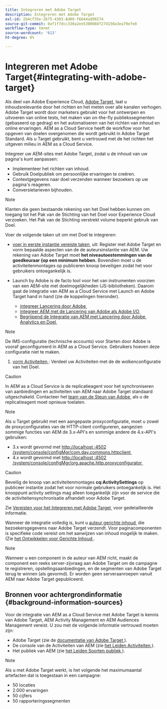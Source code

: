 ```yaml
---
title: Integreren met Adobe Target
description: Integreren met Adobe Target
exl-id: 2b4cf35e-2b75-4303-8d09-f6644ad99274
source-git-commit: 0af1f7dcc330a2ee5300088f274150a3ea79efe8
workflow-type: tm+mt
source-wordcount: '613'
ht-degree: 0%

---
```


# Integreren met Adobe Target{#integrating-with-adobe-target}

Als deel van Adobe Experience Cloud, [&#x200B; Adobe Target &#x200B;](https://business.adobe.com/nl/products/target/adobe-target.html) laat u inhoudsrelevantie door het richten en het meten over alle kanalen verhogen. Adobe Target wordt door marketers gebruikt voor het ontwerpen en uitvoeren van online tests, het maken van on-the-fly publiekssegmenten (gebaseerd op gedrag) en het automatiseren van het richten van inhoud en online ervaringen. AEM as a Cloud Service heeft de workflow voor het opgeven van doelen overgenomen die wordt gebruikt in Adobe Target Standard. Als u Target gebruikt, bent u vertrouwd met de het richten het uitgeven milieu in AEM as a Cloud Service.

Integreer uw AEM-sites met Adobe Target, zodat u de inhoud van uw pagina&#39;s kunt aanpassen:

* Implementeer het richten van inhoud.
* Gebruik Doelpubliek om persoonlijke ervaringen te creëren.
* Contextgegevens naar doel verzenden wanneer bezoekers op uw pagina&#39;s reageren.
* Conversietarieven bijhouden.

>[!NOTE]
>
>Klanten die geen bestaande rekening van het Doel hebben kunnen om toegang tot het Pak van de Stichting van het Doel voor Experience Cloud verzoeken. Het Pak van de Stichting verstrekt volume beperkt gebruik van Doel.

Voer de volgende taken uit om met Doel te integreren:

* [&#x200B; voer in eerste instantie vereiste taken &#x200B;](https://experienceleague.adobe.com/docs/experience-manager-65/administering/integration/target-requirements.html?lang=nl-NL) uit: Register met Adobe Target en vorm bepaalde aspecten van de de auteursinstantie van AEM. Uw rekening van Adobe Target moet **het niveautoestemmingen van de goedkeuraar &lbrace;op een minimum hebben.** Bovendien moet u de activiteitenmontages op publiceren knoop beveiligen zodat het voor gebruikers ontoegankelijk is.

* Launch by Adobe is de facto tool voor het van instrumenten voorzien van een AEM-site met doelmogelijkheden (JS-bibliotheken). Daarom gaat de integratie van AEM as a Cloud Service met Launch en Adobe Target hand in hand (zie de koppelingen hieronder).

   * [&#x200B; integreer Lancering door Adobe &#x200B;](https://experienceleague.adobe.com/docs/experience-manager-learn/sites/integrations/experience-platform-data-collection-tags/overview.html?lang=nl-NL)
   * [&#x200B; integreer AEM met de Lancering van Adobe als Adobe I/O &#x200B;](https://experienceleague.adobe.com/docs/experience-manager-learn/sites/integrations/experience-platform-data-collection-tags/overview.html?lang=nl-NL)
   * [&#x200B; Begrijpend de Integratie van AEM met Lancering door Adobe, Analytics en Doel &#x200B;](https://experienceleague.adobe.com/docs/experience-manager-learn/sites/integrations/experience-platform-data-collection-tags/overview.html?lang=nl-NL)

>[!NOTE]
>
>De IMS-configuratie (technische accounts) voor Starten door Adobe is vooraf geconfigureerd in AEM as a Cloud Service. Gebruikers hoeven deze configuratie niet te maken.

1. [&#x200B; vorm Activiteiten &#x200B;](https://experienceleague.adobe.com/docs/experience-manager-65/authoring/personalization/activitylib.html?lang=nl-NL): Verdeel uw Activiteiten met de de wolkenconfiguratie van het Doel.

>[!CAUTION]
>
>In AEM as a Cloud Service is de replicatieagent voor het synchroniseren van aanbiedingen en activiteiten van AEM naar Adobe Target standaard uitgeschakeld. Contacteer het [&#x200B; team van de Steun van Adobe &#x200B;](https://experienceleague.adobe.com/nl?support-solution=General#support) als u de replicatieagent moet opnieuw toelaten.

>[!NOTE]
>
>Als u Target gebruikt met een aangepaste proxyconfiguratie, moet u zowel de proxyconfiguraties van de HTTP-client configureren, aangezien sommige functies van AEM de 3.x-API&#39;s en sommige andere de 4.x-API&#39;s gebruiken:
>
>* 3.x wordt gevormd met [&#x200B; http://localhost :4502 /system/console/configMgr/com.day.commons.httpclient &#x200B;](http://localhost:4502/system/console/configMgr/com.day.commons.httpclient)
>* 4.x wordt gevormd met [&#x200B; http://localhost :4502 /system/console/configMgr/org.apache.http.proxyconfigurator &#x200B;](http://localhost:4502/system/console/configMgr/org.apache.http.proxyconfigurator)
>

>[!CAUTION]
>
>Beveilig de knoop van activiteitenmontages **cq:ActivitySettings** op publiceer instantie zodat het voor normale gebruikers ontoegankelijk is. Het knooppunt activity settings mag alleen toegankelijk zijn voor de service die de activiteitensynchronisatie afhandelt voor Adobe Target.
>
>Zie [&#x200B; Vereisten voor het Integreren met Adobe Target &#x200B;](https://experienceleague.adobe.com/docs/experience-manager-65/administering/integration/target-requirements.html?lang=nl-NL#securing-the-activity-settings-node) voor gedetailleerde informatie.

Wanneer de integratie volledig is, kunt u [&#x200B; auteur gerichte inhoud &#x200B;](https://experienceleague.adobe.com/docs/experience-manager-65/authoring/personalization/content-targeting-touch.html?lang=nl-NL) die bezoekersgegevens naar Adobe Target verzendt. Voor paginacomponenten is specifieke code vereist om het aanwijzen van inhoud mogelijk te maken. (Zie [&#x200B; het Ontwikkelen voor Gerichte Inhoud &#x200B;](https://experienceleague.adobe.com/docs/experience-manager-65/developing/personlization/target.html?lang=nl-NL).

>[!NOTE]
>
>Wanneer u een component in de auteur van AEM richt, maakt de component een reeks server-zijvraag aan Adobe Target om de campagne te registreren, opstellingsaanbiedingen, en de segmenten van Adobe Target terug te winnen (als gevormd). Er worden geen serveraanroepen vanuit AEM naar Adobe Target gepubliceerd.

## Bronnen voor achtergrondinformatie {#background-information-sources}

Voor de integratie van AEM as a Cloud Service met Adobe Target is kennis van Adobe Target, AEM Activity Management en AEM Audiences Management vereist. U zou met de volgende informatie vertrouwd moeten zijn:

* Adobe Target (zie de [&#x200B; documentatie van Adobe Target &#x200B;](https://experienceleague.adobe.com/docs/target/using/target-home.html?lang=nl-NL)).
* De console van de Activiteiten van AEM (zie [&#x200B; het Leiden Activiteiten &#x200B;](https://experienceleague.adobe.com/docs/experience-manager-65/authoring/personalization/activitylib.html?lang=nl-NL)).
* Het publiek van AEM (zie [&#x200B; het Leiden Soorten publiek &#x200B;](https://experienceleague.adobe.com/docs/experience-manager-65/authoring/personalization/managing-audiences.html?lang=nl-NL)).

>[!NOTE]
>
>Als u met Adobe Target werkt, is het volgende het maximumaantal artefacten dat is toegestaan in een campagne:
>
>* 50 locaties
>* 2.000 ervaringen
>* 50 cijfers
>* 50 rapporteringssegmenten
